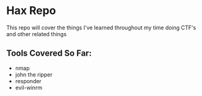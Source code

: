 # Hax Repo
This repo will cover the things I've learned throughout my time doing CTF's and other related things

## Tools Covered So Far:
- nmap
- john the ripper
- responder
- evil-winrm

